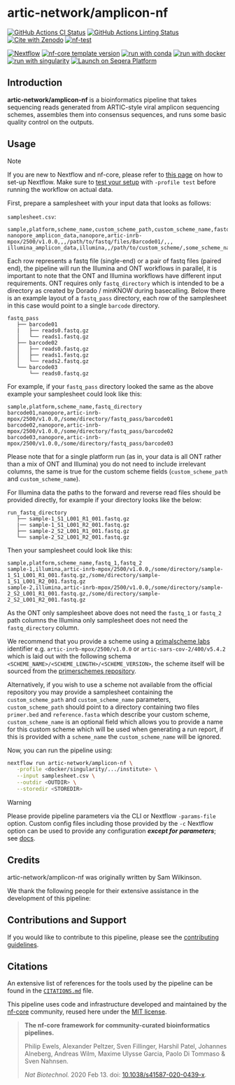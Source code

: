 # artic-network/amplicon-nf

[![GitHub Actions CI Status](https://github.com/artic-network/amplicon-nf/actions/workflows/nf-test.yml/badge.svg)](https://github.com/artic-network/amplicon-nf/actions/workflows/nf-test.yml)
[![GitHub Actions Linting Status](https://github.com/artic-network/amplicon-nf/actions/workflows/linting.yml/badge.svg)](https://github.com/artic-network/amplicon-nf/actions/workflows/linting.yml)[![Cite with Zenodo](http://img.shields.io/badge/DOI-10.5281/zenodo.XXXXXXX-1073c8?labelColor=000000)](https://doi.org/10.5281/zenodo.XXXXXXX)
[![nf-test](https://img.shields.io/badge/unit_tests-nf--test-337ab7.svg)](https://www.nf-test.com)

[![Nextflow](https://img.shields.io/badge/version-%E2%89%A524.04.2-green?style=flat&logo=nextflow&logoColor=white&color=%230DC09D&link=https%3A%2F%2Fnextflow.io)](https://www.nextflow.io/)
[![nf-core template version](https://img.shields.io/badge/nf--core_template-3.3.1-green?style=flat&logo=nfcore&logoColor=white&color=%2324B064&link=https%3A%2F%2Fnf-co.re)](https://github.com/nf-core/tools/releases/tag/3.3.1)
[![run with conda](http://img.shields.io/badge/run%20with-conda-3EB049?labelColor=000000&logo=anaconda)](https://docs.conda.io/en/latest/)
[![run with docker](https://img.shields.io/badge/run%20with-docker-0db7ed?labelColor=000000&logo=docker)](https://www.docker.com/)
[![run with singularity](https://img.shields.io/badge/run%20with-singularity-1d355c.svg?labelColor=000000)](https://sylabs.io/docs/)
[![Launch on Seqera Platform](https://img.shields.io/badge/Launch%20%F0%9F%9A%80-Seqera%20Platform-%234256e7)](https://cloud.seqera.io/launch?pipeline=https://github.com/artic-network/amplicon-nf)

## Introduction

**artic-network/amplicon-nf** is a bioinformatics pipeline that takes sequencing reads generated from ARTIC-style viral amplicon sequencing schemes, assembles them into consensus sequences, and runs some basic quality control on the outputs.

<!-- TODO nf-core:
   Complete this sentence with a 2-3 sentence summary of what types of data the pipeline ingests, a brief overview of the
   major pipeline sections and the types of output it produces. You're giving an overview to someone new
   to nf-core here, in 15-20 seconds. For an example, see https://github.com/nf-core/rnaseq/blob/master/README.md#introduction
-->



<!-- TODO nf-core: Include a figure that guides the user through the major workflow steps. Many nf-core
     workflows use the "tube map" design for that. See https://nf-co.re/docs/guidelines/graphic_design/workflow_diagrams#examples for examples.   -->
<!-- TODO nf-core: Fill in short bullet-pointed list of the default steps in the pipeline -->

## Usage

> [!NOTE]
> If you are new to Nextflow and nf-core, please refer to [this page](https://nf-co.re/docs/usage/installation) on how to set-up Nextflow. Make sure to [test your setup](https://nf-co.re/docs/usage/introduction#how-to-run-a-pipeline) with `-profile test` before running the workflow on actual data.

First, prepare a samplesheet with your input data that looks as follows:

`samplesheet.csv`:

```csv
sample,platform,scheme_name,custom_scheme_path,custom_scheme_name,fastq_directory,fastq_1,fastq_2
nanopore_amplicon_data,nanopore,artic-inrb-mpox/2500/v1.0.0,,,/path/to/fastq/files/Barcode01/,,,
illumina_amplicon_data,illumina,,/path/to/custom_scheme/,some_scheme_name,,/path/to/fastq/files/AEG588A1_S1_L002_R1_001.fastq.gz,/path/to/fastq/files/AEG588A1_S1_L002_R2_001.fastq.gz
```

Each row represents a fastq file (single-end) or a pair of fastq files (paired end), the pipeline will run the Illumina and ONT workflows in parallel, it is important to note that the ONT and Illumina workflows have different input requirements. ONT requires only `fastq_directory` which is intended to be a directory as created by Dorado / minKNOW during basecalling. Below there is an example layout of a `fastq_pass` directory, each row of the samplesheet in this case would point to a single `barcode` directory.

```
fastq_pass
   ├── barcode01
   |   ├── reads0.fastq.gz
   │   └── reads1.fastq.gz
   ├── barcode02
   │   ├── reads0.fastq.gz
   │   ├── reads1.fastq.gz
   │   └── reads2.fastq.gz
   └── barcode03
       └── reads0.fastq.gz
```

For example, if your `fastq_pass` directory looked the same as the above example your samplesheet could look like this:

```csv
sample,platform,scheme_name,fastq_directory
barcode01,nanopore,artic-inrb-mpox/2500/v1.0.0,/some/directory/fastq_pass/barcode01
barcode02,nanopore,artic-inrb-mpox/2500/v1.0.0,/some/directory/fastq_pass/barcode02
barcode03,nanopore,artic-inrb-mpox/2500/v1.0.0,/some/directory/fastq_pass/barcode03
```

Please note that for a single platform run (as in, your data is all ONT rather than a mix of ONT and Illumina) you do not need to include irrelevant columns, the same is true for the custom scheme fields (`custom_scheme_path` and `custom_scheme_name`).

For Illumina data the paths to the forward and reverse read files should be provided directly, for example if your directory looks like the below:
```
run_fastq_directory
   ├── sample-1_S1_L001_R1_001.fastq.gz
   |── sample-1_S1_L001_R2_001.fastq.gz
   ├── sample-2_S2_L001_R1_001.fastq.gz
   └── sample-2_S2_L001_R2_001.fastq.gz
```

Then your samplesheet could look like this:

```csv
sample,platform,scheme_name,fastq_1,fastq_2
sample-1,illumina,artic-inrb-mpox/2500/v1.0.0,/some/directory/sample-1_S1_L001_R1_001.fastq.gz,/some/directory/sample-1_S1_L001_R2_001.fastq.gz
sample-2,illumina,artic-inrb-mpox/2500/v1.0.0,/some/directory/sample-2_S2_L001_R1_001.fastq.gz,/some/directory/sample-2_S2_L001_R2_001.fastq.gz
```

As the ONT only samplesheet above does not need the `fastq_1` or `fastq_2` path columns the Illumina only samplesheet does not need the `fastq_directory` column.

We recommend that you provide a scheme using a [primalscheme labs](https://labs.primalscheme.com/) identifier e.g. `artic-inrb-mpox/2500/v1.0.0` or `artic-sars-cov-2/400/v5.4.2` which is laid out with the following schema `<SCHEME_NAME>/<SCHEME_LENGTH>/<SCHEME_VERSION>`, the scheme itself will be sourced from the [primerschemes repository](https://github.com/quick-lab/primerschemes).

Alternatively, if you wish to use a scheme not available from the official repository you may provide a samplesheet containing the `custom_scheme_path` and `custom_scheme_name` parameters, `custom_scheme_path` should point to a directory containing two files `primer.bed` and `reference.fasta` which describe your custom scheme, `custom_scheme_name` is an optional field which allows you to provide a name for this custom scheme which will be used when generating a run report, if this is provided with a `scheme_name` the `custom_scheme_name` will be ignored. 

Now, you can run the pipeline using:

```bash
nextflow run artic-network/amplicon-nf \
   -profile <docker/singularity/.../institute> \
   --input samplesheet.csv \
   --outdir <OUTDIR> \
   --storedir <STOREDIR> 
```

> [!WARNING]
> Please provide pipeline parameters via the CLI or Nextflow `-params-file` option. Custom config files including those provided by the `-c` Nextflow option can be used to provide any configuration _**except for parameters**_; see [docs](https://nf-co.re/docs/usage/getting_started/configuration#custom-configuration-files).

## Credits

artic-network/amplicon-nf was originally written by Sam Wilkinson.

We thank the following people for their extensive assistance in the development of this pipeline:

<!-- TODO nf-core: If applicable, make list of people who have also contributed -->

## Contributions and Support

If you would like to contribute to this pipeline, please see the [contributing guidelines](.github/CONTRIBUTING.md).

## Citations

<!-- TODO nf-core: Add citation for pipeline after first release. Uncomment lines below and update Zenodo doi and badge at the top of this file. -->
<!-- If you use artic-network/amplicon-nf for your analysis, please cite it using the following doi: [10.5281/zenodo.XXXXXX](https://doi.org/10.5281/zenodo.XXXXXX) -->

<!-- TODO nf-core: Add bibliography of tools and data used in your pipeline -->

An extensive list of references for the tools used by the pipeline can be found in the [`CITATIONS.md`](CITATIONS.md) file.

This pipeline uses code and infrastructure developed and maintained by the [nf-core](https://nf-co.re) community, reused here under the [MIT license](https://github.com/nf-core/tools/blob/main/LICENSE).

> **The nf-core framework for community-curated bioinformatics pipelines.**
>
> Philip Ewels, Alexander Peltzer, Sven Fillinger, Harshil Patel, Johannes Alneberg, Andreas Wilm, Maxime Ulysse Garcia, Paolo Di Tommaso & Sven Nahnsen.
>
> _Nat Biotechnol._ 2020 Feb 13. doi: [10.1038/s41587-020-0439-x](https://dx.doi.org/10.1038/s41587-020-0439-x).
